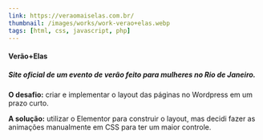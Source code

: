 ```yaml
---
link: https://veraomaiselas.com.br/
thumbnail: /images/works/work-verao+elas.webp
tags: [html, css, javascript, php]
---
```

#### Verão+Elas
##### Site oficial de um evento de verão feito para mulheres no Rio de Janeiro.
**O desafio:** criar e implementar o layout das páginas no Wordpress em um prazo curto.

**A solução:** utilizar o Elementor para construir o layout, mas decidi fazer as animações manualmente em CSS para ter um maior controle.